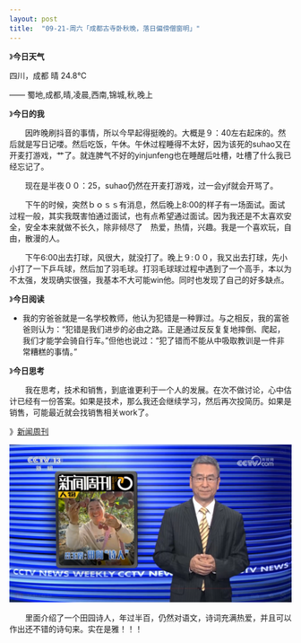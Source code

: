 ```yaml
---
layout: post
title:  "09-21-周六「成都古寺卧秋晚，落日偏傍僧窗明」"
---
```




 

》**今日天气**

四川，成都 晴 24.8℃        

 —— 蜀地,成都,晴,凌晨,西南,锦城,秋,晚上        

》**今日的我**

　　因昨晚刷抖音的事情，所以今早起得挺晚的。大概是９：40左右起床的。然后就是写日记喽。然后吃饭，午休。午休过程睡得不太好，因为该死的suhao又在开麦打游戏，艹了。就连脾气不好的yinjunfeng也在睡醒后吐槽，吐槽了什么我已经忘记了。

 　　现在是半夜００：25，suhao仍然在开麦打游戏，过一会yjf就会开骂了。

　　下午的时候，突然ｂｏｓｓ有消息，然后晚上8:00的样子有一场面试。面试过程一般，其实我既害怕通过面试，也有点希望通过面试。因为我还是不太喜欢安全，安全本来就做不长久，除非倾尽了　热爱，热情，兴趣。我是一个喜欢玩，自由，散漫的人。

　　下午6:00出去打球，风很大，就没打了。晚上９:００，我又出去打球，先小小打了一下乒乓球，然后加了羽毛球。打羽毛球球过程中遇到了一个高手，本以为不太强，发现确实很强，我基本不大可能win他。同时也发现了自己的好多缺点。

》**今日阅读**

- 我的穷爸爸就是一名学校教师，他认为犯错是一种罪过。与之相反，我的富爸爸则认为：“犯错是我们进步的必由之路。正是通过反反复复地摔倒、爬起，我们才能学会骑自行车。”但他也说过：“犯了错而不能从中吸取教训是一件非常糟糕的事情。”

》**今日思考**

　　我在思考，技术和销售，到底谁更利于一个人的发展。在次不做讨论，心中估计已经有一份答案。如果是技术，那么我还会继续学习，然后再次投简历。如果是销售，可能最近就会找销售相关work了。



》[新闻周刊](https://tv.cctv.com/2024/09/21/VIDE30iRl5sR2BFI6u6aOFwp240921.shtml)

![image-20240923102209704](https://raw.githubusercontent.com/i1oveyou/2024-year/master/_posts/09.September/img/image-20240923102209704.png)

　　里面介绍了一个田园诗人，年过半百，仍然对语文，诗词充满热爱，并且可以作出还不错的诗句来。实在是雅！！！

